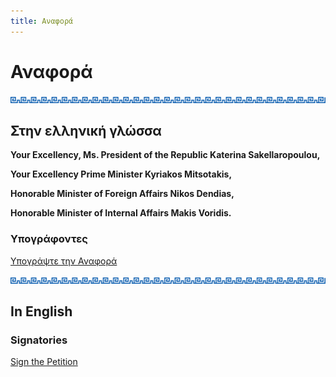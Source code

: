 ```yaml
---
title: Αναφορά
---
```


# Αναφορά

![image](../../static/img/patterns/1.svg) 

## Στην ελληνική γλώσσα

**Your Excellency, Ms. President of the Republic Katerina Sakellaropoulou,**

**Your Excellency Prime Minister Kyriakos Mitsotakis,**

**Honorable Minister of Foreign Affairs Nikos Dendias,**

**Honorable Minister of Internal Affairs Makis Voridis.**

### Υπογράφοντες

<a
className="button button--primary button--lg" href="https://www.google.com/">
Υπογράψτε την Αναφορά
</a>

![image](../../static/img/patterns/1.svg) 

## In English

### Signatories

<a
className="button button--primary button--lg" href="https://www.google.com/">
Sign the Petition
</a>